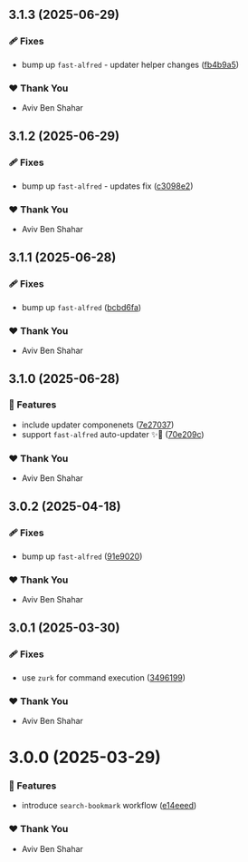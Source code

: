 ## 3.1.3 (2025-06-29)

### 🩹 Fixes

- bump up `fast-alfred` - updater helper changes ([fb4b9a5](https://github.com/Avivbens/alfredo/commit/fb4b9a5))

### ❤️ Thank You

- Aviv Ben Shahar

## 3.1.2 (2025-06-29)

### 🩹 Fixes

- bump up `fast-alfred` - updates fix ([c3098e2](https://github.com/Avivbens/alfredo/commit/c3098e2))

### ❤️ Thank You

- Aviv Ben Shahar

## 3.1.1 (2025-06-28)

### 🩹 Fixes

- bump up `fast-alfred` ([bcbd6fa](https://github.com/Avivbens/alfredo/commit/bcbd6fa))

### ❤️ Thank You

- Aviv Ben Shahar

## 3.1.0 (2025-06-28)

### 🚀 Features

- include updater componenets ([7e27037](https://github.com/Avivbens/alfredo/commit/7e27037))
- support `fast-alfred` auto-updater ✨🥷 ([70e209c](https://github.com/Avivbens/alfredo/commit/70e209c))

### ❤️ Thank You

- Aviv Ben Shahar

## 3.0.2 (2025-04-18)

### 🩹 Fixes

- bump up `fast-alfred` ([91e9020](https://github.com/Avivbens/alfredo/commit/91e9020))

### ❤️ Thank You

- Aviv Ben Shahar

## 3.0.1 (2025-03-30)

### 🩹 Fixes

- use `zurk` for command execution ([3496199](https://github.com/Avivbens/alfredo/commit/3496199))

### ❤️ Thank You

- Aviv Ben Shahar

# 3.0.0 (2025-03-29)

### 🚀 Features

- introduce `search-bookmark` workflow ([e14eeed](https://github.com/Avivbens/alfredo/commit/e14eeed))

### ❤️ Thank You

- Aviv Ben Shahar
